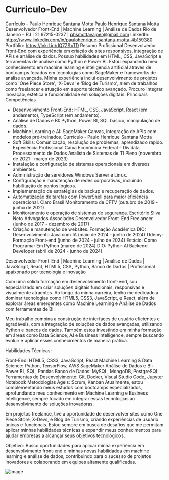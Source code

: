 # Curriculo-Dev
Currículo - Paulo Henrique Santana Motta
Paulo Henrique Santana Motta
Desenvolvedor Front-End | Machine Learning | Análise de Dados
Rio de Janeiro - RJ | 21 97215-0237 | phsmottavaiper@gmail.com
LinkedIn: https://www.linkedin.com/in/paulohenrique-santana-motta-4b159380
Portfólio: https://lnkd.in/dQ7ZSxTD
Resumo Profissional
Desenvolvedor Front-End com experiência em criação de sites responsivos, integração de APIs e
análise de dados.
Possuo habilidades em HTML, CSS, JavaScript e ferramentas de análise como Python e Power BI.
Estou expandindo meu conhecimento em machine learning e inteligência artificial através de
bootcamps focados
em tecnologias como SageMaker e frameworks de análise avançada.
Minha experiência inclui desenvolvimento de projetos como 'One Piece Store', 'X-Devs' e 'Blog de
Turismo',
além de trabalhos como freelancer e atuação em suporte técnico avançado. Procuro integrar
inovação, estética
e funcionalidade em soluções digitais.
Principais Competências
- Desenvolvimento Front-End: HTML, CSS, JavaScript, React (em andamento), TypeScript (em
andamento).
- Análise de Dados e BI: Python, Power BI, SQL básico, manipulação de dados.
- Machine Learning e AI: SageMaker Canvas, integração de APIs com modelos pré-treinados.
Currículo - Paulo Henrique Santana Motta
- Soft Skills: Comunicação, resolução de problemas, aprendizado rápido.
Experiência Profissional
Caixa Econômica Federal - Dividata Processamento de Dados
Analista de Sistemas de TI Pleno (novembro de 2021 - março de 2023)
- Instalação e configuração de sistemas operacionais em diversos ambientes.
- Administração de servidores Windows Server e Linux.
- Configuração e manutenção de redes corporativas, incluindo habilitação de pontos lógicos.
- Implementação de estratégias de backup e recuperação de dados.
- Automatização de tarefas com PowerShell para maior eficiência operacional.
Claro Brasil
Monitoramento de CFTV (outubro de 2019 - junho de 2021)
- Monitoramento e operação de sistemas de segurança.
Escritório Silva Neto Advogados Associados
Desenvolvedor Front-End Freelancer (junho de 2017 - dezembro de 2017)
- Criação e manutenção de websites.
Formação Acadêmica
DIO: Desenvolvimento Java com IA (maio de 2024 - junho de 2024)
Udemy: Formação Front-end (junho de 2024 - julho de 2024)
Estácio: Como Programar Em Python (março de 2024)
DIO: Python AI Backend Developer (abril de 2024 - junho de 2024)

Desenvolvedor Front-End | Machine Learning | Análise de Dados | JavaScript, React, HTML5, CSS, Python, Banco de Dados | Profissional apaixonado por tecnologia e inovação

Com uma sólida formação em desenvolvimento front-end, sou especializado em criar soluções digitais funcionais, responsivas e visualmente atraentes. Ao longo da minha carreira, tenho me dedicado a dominar tecnologias como HTML5, CSS3, JavaScript, e React, além de explorar áreas emergentes como Machine Learning e Análise de Dados com ferramentas de BI.

Meu trabalho combina a construção de interfaces de usuário eficientes e agradáveis, com a integração de soluções de dados avançadas, utilizando Python e bancos de dados. Também estou investindo em minha formação em áreas como Data Science, AI e Business Intelligence, sempre buscando evoluir e aplicar esses conhecimentos de maneira prática.

Habilidades Técnicas:

Front-End: HTML5, CSS3, JavaScript, React
Machine Learning & Data Science: Python, TensorFlow, AWS SageMaker
Análise de Dados e BI: Power BI, SQL, Pandas
Banco de Dados: MySQL, MongoDB, PostgreSQL
Ferramentas de Desenvolvimento: Git, Docker, Visual Studio Code, Jupyter Notebook
Metodologias Ágeis: Scrum, Kanban
Atualmente, estou complementando meus estudos com bootcamps especializados, aprofundando meu conhecimento em Machine Learning e Business Intelligence, sempre focado em integrar essas tecnologias ao desenvolvimento de soluções inovadoras.

Em projetos freelance, tive a oportunidade de desenvolver sites como One Piece Store, X-Devs, e Blog de Turismo, criando experiências de usuário únicas e funcionais. Estou sempre em busca de desafios que me permitam aplicar minhas habilidades técnicas e expandir meus conhecimentos para ajudar empresas a alcançar seus objetivos tecnológicos.

Objetivo: Busco oportunidades para aplicar minha experiência em desenvolvimento front-end e minhas novas habilidades em machine learning e análise de dados, contribuindo para o sucesso de projetos inovadores e colaborando em equipes altamente qualificadas.

![image](https://github.com/user-attachments/assets/c5a29958-21d1-4e05-91e1-b582b0f78dd2)

